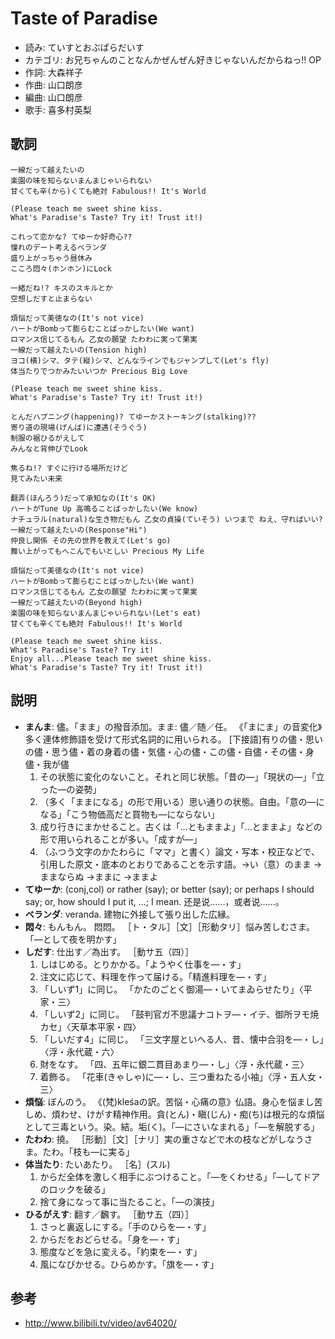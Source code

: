 Taste of Paradise
==================

- 読み: ていすとおぶぱらだいす
- カテゴリ: お兄ちゃんのことなんかぜんぜん好きじゃないんだからねっ!! OP
- 作詞: 大森祥子
- 作曲: 山口朗彦
- 編曲: 山口朗彦
- 歌手: 喜多村英梨


歌詞
-----

    一線だって越えたいの
    楽園の味を知らないまんまじゃいられない
    甘くても辛(から)くても絶対 Fabulous!! It's World

    (Please teach me sweet shine kiss.
    What's Paradise's Taste? Try it! Trust it!)

    これって恋かな? てゆーか好奇心??
    憧れのデート考えるベランダ
    盛り上がっちゃう昼休み
    こころ悶々(ホンホン)にLock

    一緒だね!? キスのスキルとか
    空想しだすと止まらない

    煩悩だって美徳なの(It's not vice)
    ハートがBombって膨らむことばっかしたい(We want)
    ロマンス信じてるもん 乙女の願望 たわわに実って果実
    一線だって越えたいの(Tension high)
    ヨコ(横)シマ、タテ(縦)シマ、どんなラインでもジャンプして(Let's fly)
    体当たりでつかみたいいつか Precious Big Love

    (Please teach me sweet shine kiss.
    What's Paradise's Taste? Try it! Trust it!)

    とんだハプニング(happening)? てゆーかストーキング(stalking)??
    寄り道の現場(げんば)に遭遇(そうぐう)
    制服の裾ひるがえして
    みんなと背伸びでLook

    焦るね!? すぐに行ける場所だけど
    見てみたい未来

    翻弄(ほんろう)だって承知なの(It's OK)
    ハートがTune Up 高鳴ることばっかしたい(We know)
    ナチュラル(natural)な生き物だもん 乙女の貞操(ていそう) いつまで ねえ、守ればいい?
    一線だって越えたいの(Response"Hi")
    仲良し関係 その先の世界を教えて(Let's go)
    舞い上がってもへこんでもいとしい Precious My Life

    煩悩だって美徳なの(It's not vice)
    ハートがBombって膨らむことばっかしたい(We want)
    ロマンス信じてるもん 乙女の願望 たわわに実って果実
    一線だって越えたいの(Beyond high)
    楽園の味を知らないまんまじゃいられない(Let's eat)
    甘くても辛くても絶対 Fabulous!! It's World

    (Please teach me sweet shine kiss.
    What's Paradise's Taste? Try it!
    Enjoy all...Please teach me sweet shine kiss.
    What's Paradise's Taste? Try it! Trust it!)


説明
-----

- **まんま**: 儘。「まま」の撥音添加。まま: 儘／随／任。 《「まにま」の音変化》多く連体修飾語を受けて形式名詞的に用いられる。 [下接語]有りの儘・思いの儘・思う儘・着の身着の儘・気儘・心の儘・この儘・自儘・その儘・身儘・我が儘
    1. その状態に変化のないこと。それと同じ状態。「昔の―」「現状の―」「立った―の姿勢」
    2. （多く「ままになる」の形で用いる）思い通りの状態。自由。「意の―になる」「こう物価高だと買物も―にならない」
    3. 成り行きにまかせること。古くは「…ともままよ」「…とままよ」などの形で用いられることが多い。「成すが―」
    4. （ふつう文字のかたわらに「ママ」と書く）論文・写本・校正などで、引用した原文・底本のとおりであることを示す語。→い（意）のまま →ままならぬ →ままに →ままよ
- **てゆーか**: (conj,col) or rather (say); or better (say); or perhaps I should say; or, how should I put it, ...; I mean. 还是说……，或者说……。
- **ベランダ**: veranda. 建物に外接して張り出した広縁。
- **悶々**: もんもん。 悶悶。 ［ト・タル］［文］［形動タリ］悩み苦しむさま。「―として夜を明かす」
- **しだす**: 仕出す／為出す。 ［動サ五（四）］
    1. しはじめる。とりかかる。「ようやく仕事を―・す」
    2. 注文に応じて、料理を作って届ける。「精進料理を―・す」
    3. 「しいず1」に同じ。 「かたのごとく御湯―・いてまゐらせたり」〈平家・三〉
    4. 「しいず2」に同じ。 「鼓判官ガ不思議ナコトヲ―・イテ、御所ヲモ焼カセ」〈天草本平家・四〉
    5. 「しいだす4」に同じ。 「三文字屋といへる人、昔、懐中合羽を―・し」〈浮・永代蔵・六〉
    6. 財をなす。 「四、五年に銀二貫目あまり―・し」〈浮・永代蔵・三〉
    7. 着飾る。 「花車(きゃしゃ)に―・し、三つ重ねたる小袖」〈浮・五人女・三〉
- **煩悩**: ぼんのう。 《(梵)kleśaの訳。苦悩・心痛の意》仏語。身心を悩まし苦しめ、煩わせ、けがす精神作用。貪(とん)・瞋(じん)・痴(ち)は根元的な煩悩として三毒という。染。結。垢(く)。「―にさいなまれる」「―を解脱する」
- **たわわ**: 撓。 ［形動］［文］［ナリ］実の重さなどで木の枝などがしなうさま。たわ。「枝も―に実る」
- **体当たり**: たいあたり。 ［名］(スル)
    1. からだ全体を激しく相手にぶつけること。「―をくわせる」「―してドアのロックを破る」
    2. 捨て身になって事に当たること。「―の演技」
- **ひるがえす**: 翻す／飜す。 ［動サ五（四）］
    1. さっと裏返しにする。「手のひらを―・す」
    2. からだをおどらせる。「身を―・す」
    3. 態度などを急に変える。「約束を―・す」
    4. 風になびかせる。ひらめかす。「旗を―・す」


参考
-----

- <http://www.bilibili.tv/video/av64020/>
